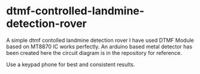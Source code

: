 # dtmf-controlled-landmine-detection-rover

A simple dtmf contolled landmine detection rover
I have used DTMF Module based on MT8870 IC works perfectly.
An arduino based metal detector has been created here the circuit diagram is in the repository for reference.

Use a keypad phone for best and consistent results.
